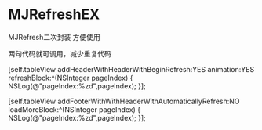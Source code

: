 # MJRefreshEX
MJRefresh二次封装 方便使用

两句代码就可调用，减少重复代码

[self.tableView addHeaderWithHeaderWithBeginRefresh:YES animation:YES refreshBlock:^(NSInteger pageIndex) {
        NSLog(@"pageIndex:%zd",pageIndex);
    }];
    
[self.tableView addFooterWithWithHeaderWithAutomaticallyRefresh:NO loadMoreBlock:^(NSInteger pageIndex) {
        NSLog(@"pageIndex:%zd",pageIndex);
 }];
